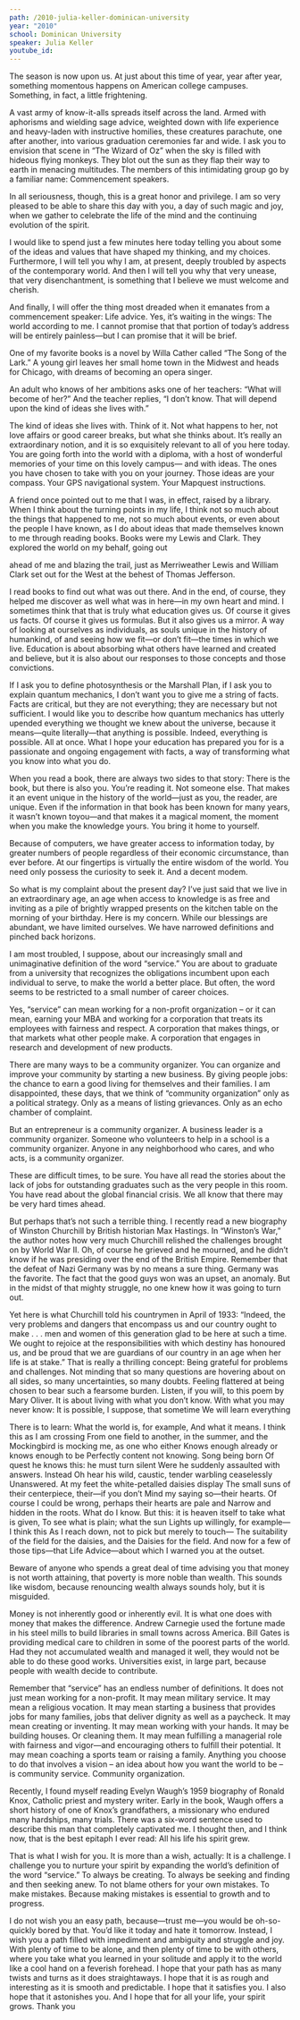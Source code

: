 ```yaml
---
path: /2010-julia-keller-dominican-university
year: "2010"
school: Dominican University
speaker: Julia Keller
youtube_id: 
---
```


The season is now upon us. At just about this time of year, year after year, something momentous happens on American college campuses. Something, in fact, a little frightening.

A vast army of know-it-alls spreads itself across the land. Armed with aphorisms and wielding sage advice, weighted down with life experience and heavy-laden with instructive homilies, these creatures parachute, one after another, into various graduation ceremonies far and wide. I ask you to envision that scene in “The Wizard of Oz” when the sky is filled with hideous flying monkeys. They blot out the sun as they flap their way to earth in menacing multitudes. The members of this intimidating group go by a familiar name: Commencement speakers.

In all seriousness, though, this is a great honor and privilege. I am so very pleased to be able to share this day with you, a day of such magic and joy, when we gather to celebrate the life of the mind and the continuing evolution of the spirit.

I would like to spend just a few minutes here today telling you about some of the ideas and values that have shaped my thinking, and my choices. Furthermore, I will tell you why I am, at present, deeply troubled by aspects of the contemporary world. And then I will tell you why that very unease, that very disenchantment, is something that I believe we must welcome and cherish.

And finally, I will offer the thing most dreaded when it emanates from a commencement speaker: Life advice. Yes, it’s waiting in the wings: The world according to me. I cannot promise that that portion of today’s address will be entirely painless—but I can promise that it will be brief.

One of my favorite books is a novel by Willa Cather called “The Song of the Lark.” A young girl leaves her small home town in the Midwest and heads for Chicago, with dreams of becoming an opera singer.

An adult who knows of her ambitions asks one of her teachers: “What will become of her?” And the teacher replies, “I don’t know. That will depend upon the kind of ideas she lives with.”

The kind of ideas she lives with. Think of it. Not what happens to her, not love affairs or good career breaks, but what she thinks about. It’s really an extraordinary notion, and it is so exquisitely relevant to all of you here today. You are going forth into the world with a diploma, with a host of wonderful memories of your time on this lovely campus— and with ideas. The ones you have chosen to take with you on your journey. Those ideas are your compass. Your GPS navigational system. Your Mapquest instructions.

A friend once pointed out to me that I was, in effect, raised by a library. When I think about the turning points in my life, I think not so much about the things that happened to me, not so much about events, or even about the people I have known, as I do about ideas that made themselves known to me through reading books. Books were my Lewis and Clark. They explored the world on my behalf, going out

ahead of me and blazing the trail, just as Merriweather Lewis and William Clark set out for the West at the behest of Thomas Jefferson.

I read books to find out what was out there. And in the end, of course, they helped me discover as well what was in here—in my own heart and mind. I sometimes think that that is truly what education gives us. Of course it gives us facts. Of course it gives us formulas. But it also gives us a mirror. A way of looking at ourselves as individuals, as souls unique in the history of humankind, of and seeing how we fit—or don’t fit—the times in which we live. Education is about absorbing what others have learned and created and believe, but it is also about our responses to those concepts and those convictions.

If I ask you to define photosynthesis or the Marshall Plan, if I ask you to explain quantum mechanics, I don’t want you to give me a string of facts. Facts are critical, but they are not everything; they are necessary but not sufficient. I would like you to describe how quantum mechanics has utterly upended everything we thought we knew about the universe, because it means—quite literally—that anything is possible. Indeed, everything is possible. All at once. What I hope your education has prepared you for is a passionate and ongoing engagement with facts, a way of transforming what you know into what you do.

When you read a book, there are always two sides to that story: There is the book, but there is also you. You’re reading it. Not someone else. That makes it an event unique in the history of the world—just as you, the reader, are unique. Even if the information in that book has been known for many years, it wasn’t known toyou—and that makes it a magical moment, the moment when you make the knowledge yours. You bring it home to yourself.

Because of computers, we have greater access to information today, by greater numbers of people regardless of their economic circumstance, than ever before. At our fingertips is virtually the entire wisdom of the world. You need only possess the curiosity to seek it. And a decent modem.

So what is my complaint about the present day? I’ve just said that we live in an extraordinary age, an age when access to knowledge is as free and inviting as a pile of brightly wrapped presents on the kitchen table on the morning of your birthday. Here is my concern. While our blessings are abundant, we have limited ourselves. We have narrowed definitions and pinched back horizons.

I am most troubled, I suppose, about our increasingly small and unimaginative definition of the word “service.” You are about to graduate from a university that recognizes the obligations incumbent upon each individual to serve, to make the world a better place. But often, the word seems to be restricted to a small number of career choices.

Yes, “service” can mean working for a non-profit organization – or it can mean, earning your MBA and working for a corporation that treats its employees with fairness and respect. A corporation that makes things, or that markets what other people make. A corporation that engages in research and development of new products.

There are many ways to be a community organizer. You can organize and improve your community by starting a new business. By giving people jobs: the chance to earn a good living for themselves and their families. I am disappointed, these days, that we think of “community organization” only as a political strategy. Only as a means of listing grievances. Only as an echo chamber of complaint.

But an entrepreneur is a community organizer. A business leader is a community organizer. Someone who volunteers to help in a school is a community organizer. Anyone in any neighborhood who cares, and who acts, is a community organizer.

These are difficult times, to be sure. You have all read the stories about the lack of jobs for outstanding graduates such as the very people in this room. You have read about the global financial crisis. We all know that there may be very hard times ahead.

But perhaps that’s not such a terrible thing. I recently read a new biography of Winston Churchill by British historian Max Hastings. In “Winston’s War,” the author notes how very much Churchill relished the challenges brought on by World War II. Oh, of course he grieved and he mourned, and he didn’t know if he was presiding over the end of the British Empire. Remember that the defeat of Nazi Germany was by no means a sure thing. Germany was the favorite. The fact that the good guys won was an upset, an anomaly. But in the midst of that mighty struggle, no one knew how it was going to turn out.

Yet here is what Churchill told his countrymen in April of 1933: “Indeed, the very problems and dangers that encompass us and our country ought to make . . . men and women of this generation glad to be here at such a time. We ought to rejoice at the responsibilities with which destiny has honoured us, and be proud that we are guardians of our country in an age when her life is at stake.” That is really a thrilling concept: Being grateful for problems and challenges. Not minding that so many questions are hovering about on all sides, so many uncertainties, so many doubts. Feeling flattered at being chosen to bear such a fearsome burden. Listen, if you will, to this poem by Mary Oliver. It is about living with what you don’t know. With what you may never know: It is possible, I suppose, that sometime We will learn everything

There is to learn: What the world is, for example, And what it means. I think this as I am crossing From one field to another, in the summer, and the Mockingbird is mocking me, as one who either Knows enough already or knows enough to be Perfectly content not knowing. Song being born Of quest he knows this: he must turn silent Were he suddenly assaulted with answers. Instead Oh hear his wild, caustic, tender warbling ceaselessly Unanswered. At my feet the white-petalled daisies display The small suns of their centerpiece, their—if you don’t Mind my saying so—their hearts. Of course I could be wrong, perhaps their hearts are pale and Narrow and hidden in the roots. What do I know. But this: it is heaven itself to take what is given, To see what is plain; what the sun Lights up willingly, for example—I think this As I reach down, not to pick but merely to touch— The suitability of the field for the daisies, and the Daisies for the field. And now for a few of those tips—that Life Advice—about which I warned you at the outset.

Beware of anyone who spends a great deal of time advising you that money is not worth attaining, that poverty is more noble than wealth. This sounds like wisdom, because renouncing wealth always sounds holy, but it is misguided.

Money is not inherently good or inherently evil. It is what one does with money that makes the difference. Andrew Carnegie used the fortune made in his steel mills to build libraries in small towns across America. Bill Gates is providing medical care to children in some of the poorest parts of the world. Had they not accumulated wealth and managed it well, they would not be able to do these good works. Universities exist, in large part, because people with wealth decide to contribute.

Remember that “service” has an endless number of definitions. It does not just mean working for a non-profit. It may mean military service. It may mean a religious vocation. It may mean starting a business that provides jobs for many families, jobs that deliver dignity as well as a paycheck. It may mean creating or inventing. It may mean working with your hands. It may be building houses. Or cleaning them. It may mean fulfilling a managerial role with fairness and vigor—and encouraging others to fulfill their potential. It may mean coaching a sports team or raising a family. Anything you choose to do that involves a vision – an idea about how you want the world to be – is community service. Community organization.

Recently, I found myself reading Evelyn Waugh’s 1959 biography of Ronald Knox, Catholic priest and mystery writer. Early in the book, Waugh offers a short history of one of Knox’s grandfathers, a missionary who endured many hardships, many trials. There was a six-word sentence used to describe this man that completely captivated me. I thought then, and I think now, that is the best epitaph I ever read: All his life his spirit grew.

That is what I wish for you. It is more than a wish, actually: It is a challenge. I challenge you to nurture your spirit by expanding the world’s definition of the word “service.” To always be creating. To always be seeking and finding and then seeking anew. To not blame others for your own mistakes. To make mistakes. Because making mistakes is essential to growth and to progress.

I do not wish you an easy path, because—trust me—you would be oh-so-quickly bored by that. You’d like it today and hate it tomorrow. Instead, I wish you a path filled with impediment and ambiguity and struggle and joy. With plenty of time to be alone, and then plenty of time to be with others, where you take what you learned in your solitude and apply it to the world like a cool hand on a feverish forehead. I hope that your path has as many twists and turns as it does straightaways. I hope that it is as rough and interesting as it is smooth and predictable. I hope that it satisfies you. I also hope that it astonishes you. And I hope that for all your life, your spirit grows. Thank you